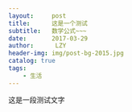 ```yaml
---
layout:     post
title:      这是一个测试
subtitle:   数学公式~~~
date:       2017-03-29
author:      LZY  
header-img: img/post-bg-2015.jpg
catalog: true
tags:
    - 生活
---
```

这是一段测试文字


